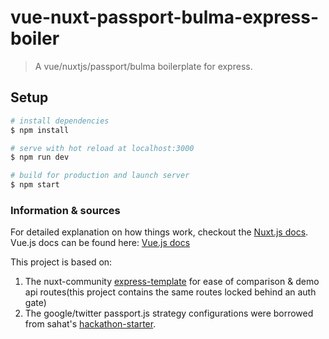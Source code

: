 # vue-nuxt-passport-bulma-express-boiler

> A vue/nuxtjs/passport/bulma boilerplate for express.

## Setup

```bash
# install dependencies
$ npm install

# serve with hot reload at localhost:3000
$ npm run dev

# build for production and launch server
$ npm start
```

### Information & sources

For detailed explanation on how things work, checkout the [Nuxt.js docs](https://nuxtjs.org/guide).
Vue.js docs can be found here: [Vue.js docs](https://vuejs.org/v2/guide/index.html)

This project is based on:

1.  The nuxt-community [express-template](https://github.com/nuxt-community/express-template) for ease of comparison & demo api routes(this project contains the same routes locked behind an auth gate)
2.  The google/twitter passport.js strategy configurations were borrowed from sahat's [hackathon-starter](https://github.com/sahat/hackathon-starter).
